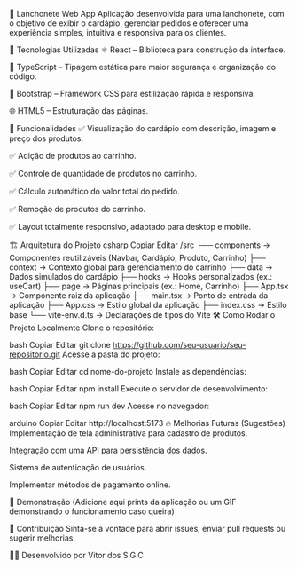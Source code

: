 🍔 Lanchonete Web App
Aplicação desenvolvida para uma lanchonete, com o objetivo de exibir o cardápio, gerenciar pedidos e oferecer uma experiência simples, intuitiva e responsiva para os clientes.

🚀 Tecnologias Utilizadas
⚛️ React – Biblioteca para construção da interface.

🔷 TypeScript – Tipagem estática para maior segurança e organização do código.

🎨 Bootstrap – Framework CSS para estilização rápida e responsiva.

🌐 HTML5 – Estruturação das páginas.

🎯 Funcionalidades
✅ Visualização do cardápio com descrição, imagem e preço dos produtos.

✅ Adição de produtos ao carrinho.

✅ Controle de quantidade de produtos no carrinho.

✅ Cálculo automático do valor total do pedido.

✅ Remoção de produtos do carrinho.

✅ Layout totalmente responsivo, adaptado para desktop e mobile.

🏗️ Arquitetura do Projeto
csharp
Copiar
Editar
/src
├── components      → Componentes reutilizáveis (Navbar, Cardápio, Produto, Carrinho)
├── context         → Contexto global para gerenciamento do carrinho
├── data            → Dados simulados do cardápio
├── hooks           → Hooks personalizados (ex.: useCart)
├── page            → Páginas principais (ex.: Home, Carrinho)
├── App.tsx         → Componente raiz da aplicação
├── main.tsx        → Ponto de entrada da aplicação
├── App.css         → Estilo global da aplicação
├── index.css       → Estilo base
└── vite-env.d.ts   → Declarações de tipos do Vite
🛠️ Como Rodar o Projeto Localmente
Clone o repositório:

bash
Copiar
Editar
git clone https://github.com/seu-usuario/seu-repositorio.git
Acesse a pasta do projeto:

bash
Copiar
Editar
cd nome-do-projeto
Instale as dependências:

bash
Copiar
Editar
npm install
Execute o servidor de desenvolvimento:

bash
Copiar
Editar
npm run dev
Acesse no navegador:

arduino
Copiar
Editar
http://localhost:5173
🔥 Melhorias Futuras (Sugestões)
 Implementação de tela administrativa para cadastro de produtos.

 Integração com uma API para persistência dos dados.

 Sistema de autenticação de usuários.

 Implementar métodos de pagamento online.

📸 Demonstração
(Adicione aqui prints da aplicação ou um GIF demonstrando o funcionamento caso queira)

🤝 Contribuição
Sinta-se à vontade para abrir issues, enviar pull requests ou sugerir melhorias.

🧑‍💻 Desenvolvido por
Vitor dos S.G.C

